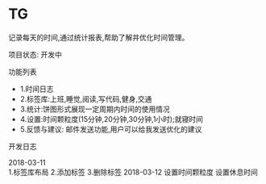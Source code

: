 # TG

记录每天的时间,通过统计报表,帮助了解并优化时间管理。

项目状态: 开发中

功能列表
- 1.时间日志
- 2.标签库:上班,睡觉,阅读,写代码,健身,交通
- 3.统计:饼图形式展现一定周期内时间的使用情况
- 4.设置:时间颗粒度(15分钟,20分钟,30分钟,1小时);就寝时间
- 5.反馈与建议: 邮件发送功能,用户可以给我发送优化的建议


开发日志

2018-03-11  
    1.标签库布局
    2.添加标签
    3.删除标签
2018-03-12
    设置时间颗粒度
    设置休息时间
    






